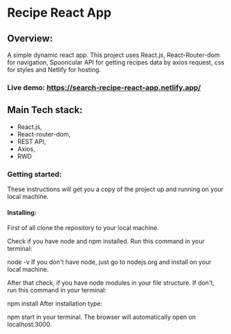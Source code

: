 # Recipe React App

## Overview:

A simple dynamic react app. This project uses React.js, React-Router-dom for navigation, Spooncular API for getting recipes data by axios request, css for styles and Netlify for hosting.

### Live demo: https://search-recipe-react-app.netlify.app/

## Main Tech stack:

- React.js,
- React-router-dom,
- REST API,
- Axios,
- RWD

### Getting started:

These instructions will get you a copy of the project up and running on your local machine.

#### Installing:

First of all clone the repository to your local machine.

Check if you have node and npm installed. Run this command in your terminal:

node -v
If you don't have node, just go to nodejs.org and install on your local machine.

After that check, if you have node modules in your file structure. If don't, run this command in your terminal:

npm install
After installation type:

npm start
in your terminal. The browser will automatically open on localhost:3000.
